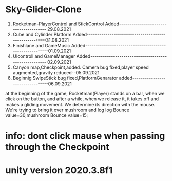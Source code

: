 # Sky-Glider-Clone
1) Rocketman-PlayerControl and StickControl Added--------------------------------------- 29.08.2021
2) Cube and Cylinder Platform Added------------------------------------------------------31.08.2021
3) Finishlane and GameMusic Added--------------------------------------------------------01.09.2021
4) UIcontroll and GameManager Added----------------------------------------------------- 02.09.2021
5) Canyon map,Checkpoint,added. Camera bug fixed,player speed augmented,gravity reduced--05.09.2021
6) Beginnig SwipeStick bug fixed,PlatformGenarator added---------------------------------06.09.2021




at the beginning of the game, Rocketman(Player) stands on a bar,
when we click on the button, and after a while, when we release it, 
it takes off and makes a gliding movement.
We determine its direction with the mouse. We're trying to bring it over mushroom and  log
log Bounce value=30,mushroom Bounce value=15;

 # info: dont click mause when passing through the Checkpoint


# unity version 2020.3.8f1
